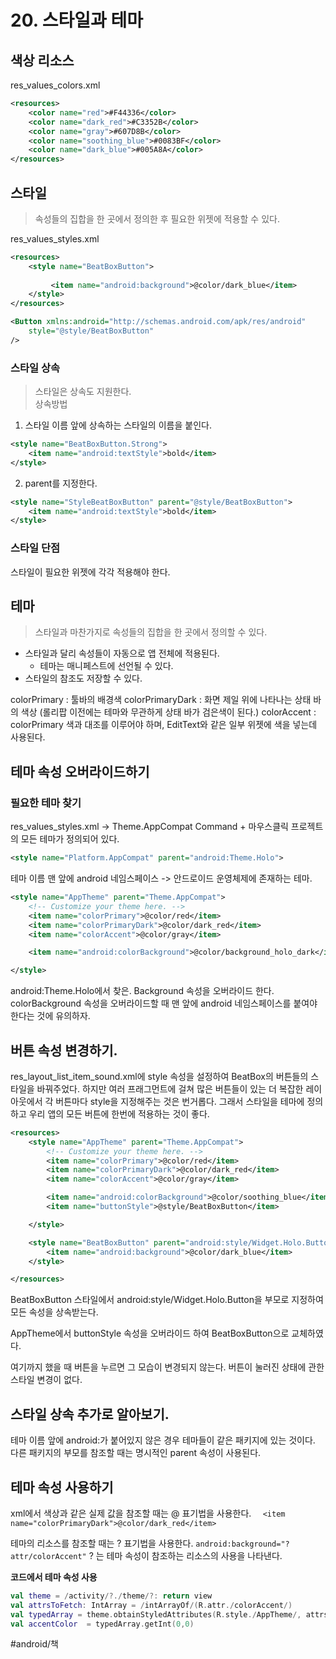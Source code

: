 # 20. 스타일과 테마
## 색상 리소스
res_values_colors.xml
```xml
<resources>
    <color name="red">#F44336</color>
    <color name="dark_red">#C3352B</color>
    <color name="gray">#607D8B</color>
    <color name="soothing_blue">#0083BF</color>
    <color name="dark_blue">#005A8A</color>
</resources>
```

## 스타일
> 속성들의 집합을 한 곳에서 정의한 후 필요한 위젯에 적용할 수 있다.  

res_values_styles.xml
```xml
<resources>
    <style name="BeatBoxButton">
       
		 <item name="android:background">@color/dark_blue</item>
    </style>
</resources>

```

```xml
<Button xmlns:android="http://schemas.android.com/apk/res/android"
    style="@style/BeatBoxButton"
/>
```

### 스타일 상속
> 스타일은 상속도 지원한다.  
상속방법
1. 스타일 이름 앞에 상속하는 스타일의 이름을 붙인다.
```xml
<style name="BeatBoxButton.Strong">
    <item name="android:textStyle">bold</item>
</style>
```

2. parent를 지정한다.
```xml
<style name="StyleBeatBoxButton" parent="@style/BeatBoxButton">
    <item name="android:textStyle">bold</item>
</style>
```

### 스타일 단점
스타일이 필요한 위젯에 각각 적용해야 한다.

## 테마
> 스타일과 마찬가지로 속성들의 집합을 한 곳에서 정의할 수 있다.  
* 스타일과 달리 속성들이 자동으로 앱 전체에 적용된다. 
	* 테마는 매니페스트에 선언될 수 있다.
* 스타일의 참조도 저장할 수 있다.

colorPrimary : 툴바의 배경색
colorPrimaryDark : 화면 제일 위에 나타나는 상태 바의 색상
(롤리팝 이전에는 테마와 무관하게 상태 바가 검은색이 된다.) 
colorAccent :  colorPrimary 색과 대조를 이루어야 하며, EditText와 같은 일부 위젯에 색을 넣는데 사용된다.

## 테마 속성 오버라이드하기
### 필요한 테마 찾기
res_values_styles.xml -> Theme.AppCompat Command + 마우스클릭
프로젝트의 모든 테마가 정의되어 있다. 
```xml
<style name="Platform.AppCompat" parent="android:Theme.Holo">
```
 테마 이름 맨 앞에 android 네임스페이스 
-> 안드로이드 운영체제에 존재하는 테마.

```xml
<style name="AppTheme" parent="Theme.AppCompat">
    <!-- Customize your theme here. -->
    <item name="colorPrimary">@color/red</item>
    <item name="colorPrimaryDark">@color/dark_red</item>
    <item name="colorAccent">@color/gray</item>

    <item name="android:colorBackground">@color/background_holo_dark</item>

</style>
```

android:Theme.Holo에서 찾은. Background 속성을 오버라이드 한다.
colorBackground 속성을 오버라이드할 때 맨 앞에 android 네임스페이스를 붙여야 한다는 것에 유의하자. 

## 버튼 속성 변경하기.
res_layout_list_item_sound.xml에 style 속성을 설정하여 BeatBox의 버튼들의 스타일을 바꿔주었다. 
하지만 여러 프래그먼트에 걸쳐 많은 버튼들이 있는 더 복잡한 레이아웃에서 각 버튼마다 style을 지정해주는 것은 번거롭다.
그래서 스타일을 테마에 정의하고 우리 앱의 모든 버튼에 한번에 적용하는 것이 좋다.

```xml
<resources>
    <style name="AppTheme" parent="Theme.AppCompat">
        <!-- Customize your theme here. -->
        <item name="colorPrimary">@color/red</item>
        <item name="colorPrimaryDark">@color/dark_red</item>
        <item name="colorAccent">@color/gray</item>

        <item name="android:colorBackground">@color/soothing_blue</item>
        <item name="buttonStyle">@style/BeatBoxButton</item>

    </style>

    <style name="BeatBoxButton" parent="android:style/Widget.Holo.Button">
        <item name="android:background">@color/dark_blue</item>
    </style>

</resources>

```

BeatBoxButton 스타일에서 android:style/Widget.Holo.Button을 부모로 지정하여 모든 속성을 상속받는다.

AppTheme에서  buttonStyle 속성을 오버라이드 하여 BeatBoxButton으로 교체하였다. 

여기까지 했을 때 버튼을 누르면 그 모습이 변경되지 않는다.
버튼이 눌러진 상태에 관한 스타일 변경이 없다.

## 스타일 상속 추가로 알아보기.
테마 이름 앞에 android:가 붙어있지 않은 경우 테마들이 같은 패키지에 있는 것이다.
다른 패키지의 부모를 참조할 때는 명시적인 parent 속성이 사용된다. 

## 테마 속성 사용하기
xml에서 색상과 같은 실제 값을 참조할 때는 @ 표기법을 사용한다.
`  <item name="colorPrimaryDark">@color/dark_red</item>`

테마의 리소스를 참조할 때는 ? 표기법을 사용한다.
`android:background="?attr/colorAccent"`
? 는 테마 속성이 참조하는 리소스의 사용을 나타낸다.

**코드에서 테마 속성 사용**
```kotlin
val theme = /activity/?./theme/?: return view
val attrsToFetch: IntArray = /intArrayOf/(R.attr./colorAccent/)
val typedArray = theme.obtainStyledAttributes(R.style./AppTheme/, attrsToFetch)
val accentColor  = typedArray.getInt(0,0)
```

#android/책